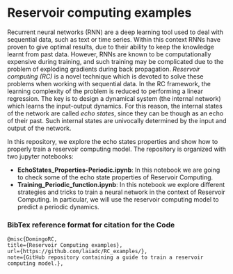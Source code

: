 # Reservoir computing examples

Recurrent neural networks (RNN) are a deep learning tool used to deal with sequential data, such as text or time series. Within this context RNNs have proven to give optimal results, due to their ability to keep the knowledge learnt from past data. However, RNNs are known to be computationally expensive during training, and such training may be complicated due to the problem of exploding gradients during back propagation. *Reservoir computing (RC)* is a novel technique which is devoted to solve these problems when working with sequential data.
In the RC framework, the learning complexity of the problem is reduced to performing a linear regression. The key is to design a dynamical system (the internal network) which learns the input-output dynamics. For this reason, the internal states of the network are called *echo states*, since they can be though as an echo of their past. Such internal states are univocally determined by the input and output of the network.

In this repository, we explore the echo states properties and show how to properly train a reservoir computing model. The repository is organized with two jupyter notebooks:

+ **EchoStates_Properties-Periodic.ipynb**: In this notebook we are going to check some of the echo state properties of Reservoir Computing.
+ **Training_Periodic_function.ipynb**: In this notebook we explore different strategies and tricks to train a neural network in the context of Reservoir Computing. In particular, we will use the reservoir computing model to predict a periodic dynamics. 


### BibTex reference format for citation for the Code
```
@misc{DomingoRC,
title={Reservoir Computing examples},
url={https://github.com/laiadc/RC_examples/},
note={GitHub repository containing a guide to train a reservoir computing model.},
